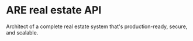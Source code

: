 # ARE real estate API

Architect of a complete real estate system that's production-ready, secure, and scalable.